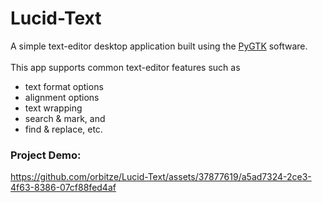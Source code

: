 # Lucid-Text
A simple text-editor desktop application built using the [PyGTK](https://en.wikipedia.org/wiki/PyGTK) software. 
<br><br>
This app supports common text-editor features such as 
- text format options
- alignment options
- text wrapping
- search & mark, and
- find & replace, etc.

### Project Demo:
https://github.com/orbitze/Lucid-Text/assets/37877619/a5ad7324-2ce3-4f63-8386-07cf88fed4af

